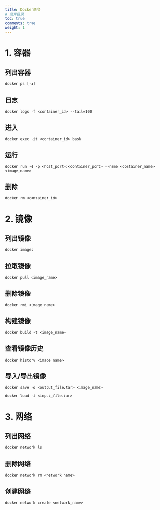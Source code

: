 ```yaml
---
title: Docker命令
# 禁用目录
toc: true
comments: true
weight: 1
---
```

# 1. 容器
## 列出容器
```docker ps [-a]```

## 日志
```docker logs -f <container_id> --tail=100```

## 进入
```docker exec -it <container_id> bash```

## 运行
```docker run -d -p <host_port>:<container_port> --name <container_name> <image_name>```

## 删除
```docker rm <container_id>```

# 2. 镜像
## 列出镜像
```docker images```

## 拉取镜像
```docker pull <image_name>```

## 删除镜像
```docker rmi <image_name>```

## 构建镜像
```docker build -t <image_name>```

## 查看镜像历史
```docker history <image_name>```

## 导入/导出镜像
```docker save -o <output_file.tar> <image_name>```

```docker load -i <input_file.tar>```

# 3. 网络
## 列出网络
```docker network ls```

## 删除网络
```docker network rm <network_name>```

## 创建网络
```docker network create <network_name>```